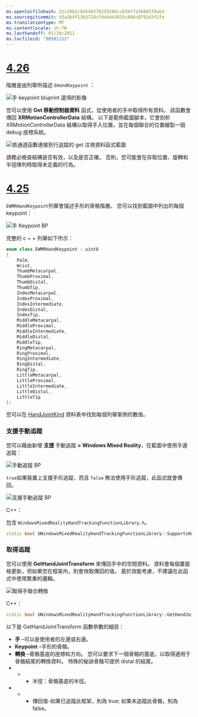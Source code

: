 ```yaml
---
ms.openlocfilehash: 21c29b2c8d540378259200cc834f7a36065f8ab3
ms.sourcegitcommit: d3a3b4f13b3728cfdd4d43035c806c0791d3f2fe
ms.translationtype: MT
ms.contentlocale: zh-TW
ms.lasthandoff: 01/20/2021
ms.locfileid: "98581112"
---
```

# <a name="426"></a>[4.26](#tab/426)

階層是由列舉所描述 `EHandKeypoint` ：

![手 keypoint bluprint 選項的影像](../images/hand-keypoint-bp.png)

您可以使用 **Get 移動控制器資料** 函式，從使用者的手中取得所有資料。 該函數會傳回 **XRMotionControllerData** 結構。 以下是範例藍圖腳本，它會剖析 XRMotionControllerData 結構以取得手入位置，並在每個聯合的位置繪製一個 debug 座標系統。

![依通道函數連接到行追蹤的 get 注視資料函式藍圖](../images/unreal-hand-tracking-img-03.png)

請務必檢查結構是否有效，以及是否正確。 否則，您可能會在存取位置、旋轉和半徑陣列時取得未定義的行為。

# <a name="425"></a>[4.25](#tab/425)

`EWMRHandKeypoint`列舉會描述手形的骨骼階層。 您可以找到藍圖中列出的每個 keypoint：

![手 Keypoint BP](../images/hand-keypoint-bp.png)

完整的 c + + 列舉如下所示：
```cpp
enum class EWMRHandKeypoint : uint8
{
    Palm,
    Wrist,
    ThumbMetacarpal,
    ThumbProximal,
    ThumbDistal,
    ThumbTip,
    IndexMetacarpal,
    IndexProximal,
    IndexIntermediate,
    IndexDistal,
    IndexTip,
    MiddleMetacarpal,
    MiddleProximal,
    MiddleIntermediate,
    MiddleDistal,
    MiddleTip,
    RingMetacarpal,
    RingProximal,
    RingIntermediate,
    RingDistal,
    RingTip,
    LittleMetacarpal,
    LittleProximal,
    LittleIntermediate,
    LittleDistal,
    LittleTip
};
```

您可以在 [HandJointKind](/uwp/api/windows.perception.people.handjointkind) 資料表中找到每個列舉案例的數值。

### <a name="supporting-hand-tracking"></a>支援手動追蹤

您可以藉由新增 **支援** 手動追蹤 **> Windows Mixed Reality**，在藍圖中使用手邊追蹤：

![手動追蹤 BP](../images/unreal/hand-tracking-bp.png)

`true`如果裝置上支援手形追蹤，而且 `false` 無法使用手形追蹤，此函式就會傳回。

![支援手動追蹤 BP](../images/unreal/supports-hand-tracking-bp.png)

C++：

包含 `WindowsMixedRealityHandTrackingFunctionLibrary.h`。

```cpp
static bool UWindowsMixedRealityHandTrackingFunctionLibrary::SupportsHandTracking()
```

### <a name="getting-hand-tracking"></a>取得追蹤

您可以使用 **GetHandJointTransform** 來傳回手中的空間資料。 資料會每個畫面格更新，但如果您在框架內，則會快取傳回的值。 基於效能考慮，不建議在此函式中使用繁重的邏輯。

![取得手聯合轉換](../images/unreal/get-hand-joint-transform.png)

C++：
```cpp
static bool UWindowsMixedRealityHandTrackingFunctionLibrary::GetHandJointTransform(EControllerHand Hand, EWMRHandKeypoint Keypoint, FTransform& OutTransform, float& OutRadius)
```

以下是 GetHandJointTransform 函數參數的細目：

* **手** –可以是使用者的左邊或右邊。
* **Keypoint** –手形的骨骼。
* **轉換** –骨骼基底的座標和方向。 您可以要求下一個骨骼的基底，以取得適用于骨骼結尾的轉換資料。 特殊的秘訣骨骼可提供 distal 的結尾。
* * * 半徑：骨骼基底的半徑。
* * * 傳回值-如果已追蹤此框架，則為 true; 如果未追蹤此骨骼，則為 false。